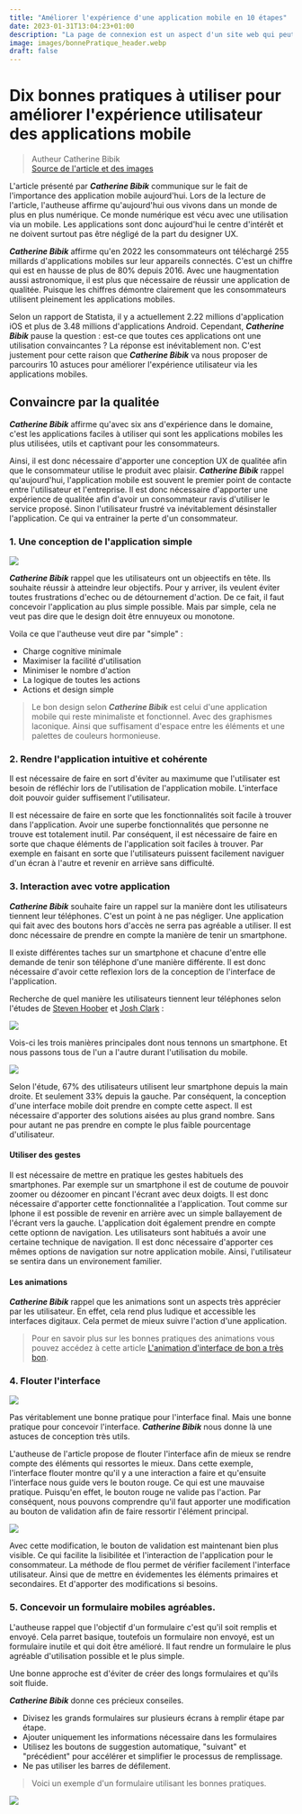 ```yaml
---
title: "Améliorer l'expérience d'une application mobile en 10 étapes"
date: 2023-01-31T13:04:23+01:00
description: "La page de connexion est un aspect d'un site web qui peut facilement être négligé. Comme s’il suffit de créer quelques champs de formulaire et voilà, le tour est joué. Cependant, comme le reste d'une interface, la page de connexion est cruciale. Si le système de connexion n'est pas bien conçu, c'est alors un grand nombre de personnes qui n'arrivera pas à se connecter et par conséquent n'utilisera pas votre produit."
image: images/bonnePratique_header.webp
draft: false
---
```


# Dix bonnes pratiques à utiliser pour améliorer l'expérience utilisateur des applications mobile

> Autheur Catherine Bibik <br> [Source de l'article et des images](https://uxplanet.org/mobile-ux-10-best-practices-that-will-help-you-improve-app-user-experience-c6ae1090b101)

L'article présenté par **_Catherine Bibik_** communique sur le fait de l'importance des application mobile aujourd'hui. Lors de la lecture de l'article, l'autheuse affirme qu'aujourd'hui ous vivons dans un monde de plus en plus numérique. Ce monde numérique est vécu avec une utilisation via un mobile. Les applications sont donc aujourd'hui le centre d'intérêt et ne doivent surtout pas être négligé de la part du designer UX.

**_Catherine Bibik_** affirme qu'en 2022 les consommateurs ont téléchargé 255 millards d'applications mobiles sur leur appareils connectés. C'est un chiffre qui est en hausse de plus de 80% depuis 2016. Avec une haugmentation aussi astronomique, il est plus que nécessaire de réussir une application de qualitée. Puisque les chiffres démontre clairement que les consommateurs utilisent pleinement les applications mobiles.

Selon un rapport de Statista, il y a actuellement 2.22 millions d'application iOS et plus de 3.48 millions d'applications Android. Cependant, **_Catherine Bibik_** pause la question : est-ce que toutes ces applications ont une utilisation convaincantes ? La réponse est inévitablement non. C'est justement pour cette raison que **_Catherine Bibik_** va nous proposer de parcourirs 10 astuces pour améliorer l'expérience utilisateur via les applications mobiles.

## Convaincre par la qualitée

**_Catherine Bibik_** affirme qu'avec six ans d'expérience dans le domaine, c'est les applications faciles à utiliser qui sont les applications mobiles les plus utilisées, utils et captivant pour les consommateurs.

Ainsi, il est donc nécessaire d'apporter une conception UX de qualitée afin que le consommateur utilise le produit avec plaisir. **_Catherine Bibik_** rappel qu'aujourd'hui, l'application mobile est souvent le premier point de contacte entre l'utilisateur et l'entreprise. Il est donc nécessaire d'apporter une expérience de qualitée afin d'avoir un consommateur ravis d'utiliser le service proposé. Sinon l'utilisateur frustré va inévitablement désinstaller l'application. Ce qui va entrainer la perte d'un consommateur.

### 1. Une conception de l'application simple

<img src="/labeveilletech/images/bonnePratiqueSimple.webp">

**_Catherine Bibik_** rappel que les utilisateurs ont un objeectifs en tête. Ils souhaite réussir à atteindre leur objectifs. Pour y arriver, ils veulent éviter toutes frustrations d'echec ou de détournement d'action. De ce fait, il faut concevoir l'application au plus simple possible. Mais par simple, cela ne veut pas dire que le design doit être ennuyeux ou monotone.

Voila ce que l'autheuse veut dire par "simple" :

- Charge cognitive minimale
- Maximiser la facilité d'utilisation
- Minimiser le nombre d'action
- La logique de toutes les actions
- Actions et design simple

> Le bon design selon **_Catherine Bibik_** est celui d'une application mobile qui reste minimaliste et fonctionnel. Avec des graphismes laconique. Ainsi que suffisament d'espace entre les éléments et une palettes de couleurs hormonieuse.

### 2. Rendre l'application intuitive et cohérente

Il est nécessaire de faire en sort d'éviter au maximume que l'utilisater est besoin de réfléchir lors de l'utilisation de l'application mobile. L'interface doit pouvoir guider suffisement l'utilisateur.

Il est nécessaire de faire en sorte que les fonctionnalités soit facile à trouver dans l'application. Avoir une superbe fonctionnalités que personne ne trouve est totalement inutil. Par conséquent, il est nécessaire de faire en sorte que chaque éléments de l'application soit faciles à trouver. Par exemple en faisant en sorte que l'utilisateurs puissent facilement naviguer d'un écran à l'autre et revenir en arriève sans difficulté.

### 3. Interaction avec votre application

**_Catherine Bibik_** souhaite faire un rappel sur la manière dont les utilisateurs tiennent leur téléphones. C'est un point à ne pas négliger. Une application qui fait avec des boutons hors d'accès ne serra pas agréable a utiliser. Il est donc nécessaire de prendre en compte la manière de tenir un smartphone.

Il existe différentes taches sur un smartphone et chacune d'entre elle demande de tenir son téléphone d'une manière différente. Il est donc nécessaire d'avoir cette reflexion lors de la conception de l'interface de l'application.

Recherche de quel manière les utilisateurs tiennent leur téléphones selon l'études de [Steven Hoober](https://www.uxmatters.com/mt/archives/2017/03/design-for-fingers-touch-and-people-part-1.php) et [Josh Clark](https://alistapart.com/article/how-we-hold-our-gadgets/) :

<img src="/labeveilletech/images/bonnePratiqueTenir.webp">

Vois-ci les trois manières principales dont nous tennons un smartphone. Et nous passons tous de l'un a l'autre durant l'utilisation du mobile.

<img src="/labeveilletech/images/bonnePratiqueTenir2.webp">

Selon l'étude, 67% des utilisateurs utilisent leur smartphone depuis la main droite. Et seulement 33% depuis la gauche. Par conséquent, la conception d'une interface mobile doit prendre en compte cette aspect. Il est nécessaire d'apporter des solutions aisées au plus grand nombre. Sans pour autant ne pas prendre en compte le plus faible pourcentage d'utilisateur.

#### Utiliser des gestes

Il est nécessaire de mettre en pratique les gestes habituels des smartphones. Par exemple sur un smartphone il est de coutume de pouvoir zoomer ou dézoomer en pincant l'écrant avec deux doigts. Il est donc nécessaire d'apporter cette fonctionnalitée a l'application. Tout comme sur Iphone il est possible de revenir en arrière avec un simple ballayement de l'écrant vers la gauche. L'application doit également prendre en compte cette optionn de navigation. Les utilisateurs sont habitués a avoir une certaine technique de navigation. Il est donc nécessaire d'apporter ces mêmes options de navigation sur notre application mobile. Ainsi, l'utilisateur se sentira dans un environement familier.

#### Les animations

**_Catherine Bibik_** rappel que les animations sont un aspects très apprécier par les utilisateur. En effet, cela rend plus ludique et accessible les interfaces digitaux. Cela permet de mieux suivre l'action d'une application.

> Pour en savoir plus sur les bonnes pratiques des animations vous pouvez accédez à cette article [L'animation d'interface de bon a très bon](https://witizli.github.io/labeveilletech/posts/animation_ui/).

### 4. Flouter l'interface

<img src="/labeveilletech/images/bonnePratiqueFlouter.webp">

Pas véritablement une bonne pratique pour l'interface final. Mais une bonne pratique pour concevoir l'interface. **_Catherine Bibik_** nous donne là une astuces de conception très utils.

L'autheuse de l'article propose de flouter l'interface afin de mieux se rendre compte des éléments qui ressortes le mieux. Dans cette exemple, l'interface flouter montre qu'il y a une interaction a faire et qu'ensuite l'interface nous guide vers le bouton rouge. Ce qui est une mauvaise pratique. Puisqu'en effet, le bouton rouge ne valide pas l'action. Par conséquent, nous pouvons comprendre qu'il faut apporter une modification au bouton de validation afin de faire ressortir l'élément principal.

<img src="/labeveilletech/images/bonnePratiqueFlouter2.webp">

Avec cette modification, le bouton de validation est maintenant bien plus visible. Ce qui facilite la lisibilitée et l'interaction de l'application pour le consommateur. La méthode de flou permet de vérifier facilement l'interface utilisateur. Ainsi que de mettre en évidementes les éléments primaires et secondaires. Et d'apporter des modifications si besoins.

### 5. Concevoir un formulaire mobiles agréables.

L'autheuse rappel que l'objectif d'un formulaire c'est qu'il soit remplis et envoyé. Cela parret basique, toutefois un formulaire non envoyé, est un formulaire inutile et qui doit être amélioré. Il faut rendre un formulaire le plus agréable d'utilisation possible et le plus simple.

Une bonne approche est d'éviter de créer des longs formulaires et qu'ils soit fluide.

**_Catherine Bibik_** donne ces précieux conseiles.

- Divisez les grands formulaires sur plusieurs écrans à remplir étape par étape.
- Ajouter uniquement les informations nécessaire dans les formulaires
- Utilisez les boutons de suggestion automatique, "suivant" et "précédient" pour accélérer et simplifier le processus de remplissage.
- Ne pas utiliser les barres de défilement.

> Voici un exemple d'un formulaire utilisant les bonnes pratiques.

<img src="/labeveilletech/images/bonnePratiqueFormulaire.webp">
